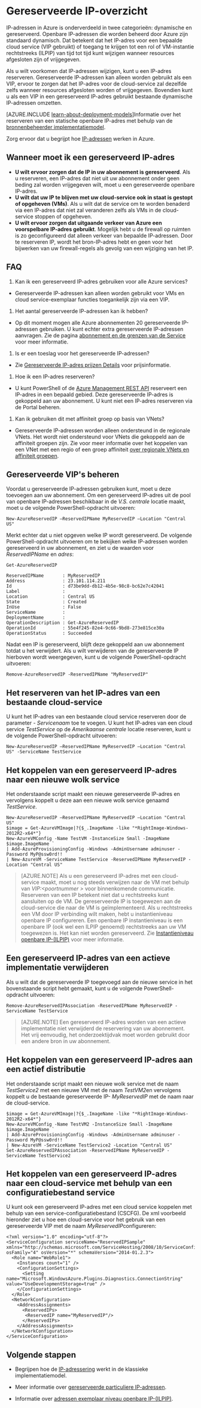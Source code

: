 <properties
   pageTitle="Gereserveerde IP | Microsoft Azure"
   description="Gereserveerde IP-adressen en hoe u ze kunt beheren"
   services="virtual-network"
   documentationCenter="na"
   authors="jimdial"
   manager="carmonm"
   editor="tysonn" />
<tags
   ms.service="virtual-network"
   ms.devlang="na"
   ms.topic="article"
   ms.tgt_pltfrm="na"
   ms.workload="infrastructure-services"
   ms.date="02/10/2016"
   ms.author="jdial" />

# <a name="reserved-ip-overview"></a>Gereserveerde IP-overzicht
IP-adressen in Azure is onderverdeeld in twee categorieën: dynamische en gereserveerd. Openbare IP-adressen die worden beheerd door Azure zijn standaard dynamisch. Dat betekent dat het IP-adres voor een bepaalde cloud service (VIP gebruikt) of toegang te krijgen tot een rol of VM-instantie rechtstreeks (ILPIP) van tijd tot tijd kunt wijzigen wanneer resources afgesloten zijn of vrijgegeven.

Als u wilt voorkomen dat IP-adressen wijzigen, kunt u een IP-adres reserveren. Gereserveerde IP-adressen kan alleen worden gebruikt als een VIP, ervoor te zorgen dat het IP-adres voor de cloud-service zal dezelfde zelfs wanneer resources afgesloten worden of vrijgegeven. Bovendien kunt u als een VIP in een gereserveerd IP-adres gebruikt bestaande dynamische IP-adressen omzetten.

[AZURE.INCLUDE [learn-about-deployment-models](../../includes/learn-about-deployment-models-classic-include.md)]Informatie over het reserveren van een statische openbare IP-adres met behulp van de [bronnenbeheerder implementatiemodel](virtual-network-ip-addresses-overview-arm.md).

Zorg ervoor dat u begrijpt hoe [IP-adressen](virtual-network-ip-addresses-overview-classic.md) werken in Azure.

## <a name="when-do-i-need-a-reserved-ip"></a>Wanneer moet ik een gereserveerd IP-adres
- **U wilt ervoor zorgen dat de IP in uw abonnement is gereserveerd**. Als u reserveren, een IP-adres dat niet uit uw abonnement onder geen beding zal worden vrijgegeven wilt, moet u een gereserveerde openbare IP-adres.  
- **U wilt dat uw IP te blijven met uw cloud-service ook in staat is gestopt of opgeheven (VMs)**. Als u wilt dat de service om te worden benaderd via een IP-adres dat niet zal veranderen zelfs als VMs in de cloud-service stoppen of opgeheven.
- **U wilt ervoor zorgen dat uitgaande verkeer van Azure een voorspelbare IP-adres gebruikt**. Mogelijk hebt u de firewall op ruimten is zo geconfigureerd dat alleen verkeer van bepaalde IP-adressen. Door te reserveren IP, wordt het bron-IP-adres hebt en geen voor het bijwerken van uw firewall-regels als gevolg van een wijziging van het IP.

## <a name="faq"></a>FAQ
1. Kan ik een gereserveerd IP-adres gebruiken voor alle Azure services?  
  - Gereserveerde IP-adressen kan alleen worden gebruikt voor VMs en cloud service-exemplaar functies toegankelijk zijn via een VIP.
1. Het aantal gereserveerde IP-adressen kan ik hebben?  
  - Op dit moment mogen alle Azure abonnementen 20 gereserveerde IP-adressen gebruiken. U kunt echter extra gereserveerde IP-adressen aanvragen. Zie de pagina [abonnement en de grenzen van de Service](../azure-subscription-service-limits.md) voor meer informatie.
1. Is er een toeslag voor het gereserveerde IP-adressen?
  - Zie [Gereserveerde IP-adres prijzen Details](http://go.microsoft.com/fwlink/?LinkID=398482) voor prijsinformatie.
1. Hoe ik een IP-adres reserveren?
  - U kunt PowerShell of de [Azure Management REST API](https://msdn.microsoft.com/library/azure/dn722420.aspx) reserveert een IP-adres in een bepaald gebied. Deze gereserveerde IP-adres is gekoppeld aan uw abonnement. U kunt niet een IP-adres reserveren via de Portal beheren.
1. Kan ik gebruiken dit met affiniteit groep op basis van VNets?
  - Gereserveerde IP-adressen worden alleen ondersteund in de regionale VNets. Het wordt niet ondersteund voor VNets die gekoppeld aan de affiniteit groepen zijn. Zie voor meer informatie over het koppelen van een VNet met een regio of een groep affiniteit [over regionale VNets en affiniteit groepen](virtual-networks-migrate-to-regional-vnet.md).

## <a name="how-to-manage-reserved-vips"></a>Gereserveerde VIP's beheren

Voordat u gereserveerde IP-adressen gebruiken kunt, moet u deze toevoegen aan uw abonnement. Om een gereserveerd IP-adres uit de pool van openbare IP-adressen beschikbaar in de *V.S. centrale* locatie maakt, moet u de volgende PowerShell-opdracht uitvoeren:

    New-AzureReservedIP –ReservedIPName MyReservedIP –Location "Central US"

Merkt echter dat u niet opgeven welke IP wordt gereserveerd. De volgende PowerShell-opdracht uitvoeren om te bekijken welke IP-adressen worden gereserveerd in uw abonnement, en ziet u de waarden voor *ReservedIPName* en *adres*:

    Get-AzureReservedIP

    ReservedIPName       : MyReservedIP
    Address              : 23.101.114.211
    Id                   : d73be9dd-db12-4b5e-98c8-bc62e7c42041
    Label                :
    Location             : Central US
    State                : Created
    InUse                : False
    ServiceName          :
    DeploymentName       :
    OperationDescription : Get-AzureReservedIP
    OperationId          : 55e4f245-82e4-9c66-9bd8-273e815ce30a
    OperationStatus      : Succeeded

Nadat een IP is gereserveerd, blijft deze gekoppeld aan uw abonnement totdat u het verwijdert. Als u wilt verwijderen van de gereserveerde IP hierboven wordt weergegeven, kunt u de volgende PowerShell-opdracht uitvoeren:

    Remove-AzureReservedIP -ReservedIPName "MyReservedIP"

## <a name="how-to-reserve-the-ip-address-of-an-existing-cloud-service"></a>Het reserveren van het IP-adres van een bestaande cloud-service

U kunt het IP-adres van een bestaande cloud service reserveren door de parameter *- Servicenaam* toe te voegen. U kunt het IP-adres van een cloud service *TestService* op de *Amerikaanse centrale* locatie reserveren, kunt u de volgende PowerShell-opdracht uitvoeren:

    New-AzureReservedIP –ReservedIPName MyReservedIP –Location "Central US" -ServiceName TestService


## <a name="how-to-associate-a-reserved-ip-to-a-new-cloud-service"></a>Het koppelen van een gereserveerd IP-adres naar een nieuwe wolk service
Het onderstaande script maakt een nieuwe gereserveerde IP-adres en vervolgens koppelt u deze aan een nieuwe wolk service genaamd *TestService*.

    New-AzureReservedIP –ReservedIPName MyReservedIP –Location "Central US"
    $image = Get-AzureVMImage|?{$_.ImageName -like "*RightImage-Windows-2012R2-x64*"}
    New-AzureVMConfig -Name TestVM -InstanceSize Small -ImageName $image.ImageName `
  	| Add-AzureProvisioningConfig -Windows -AdminUsername adminuser -Password MyP@ssw0rd!! `
  	| New-AzureVM -ServiceName TestService -ReservedIPName MyReservedIP -Location "Central US"

>[AZURE.NOTE] Als u een gereserveerd IP-adres met een cloud-service maakt, moet u nog steeds verwijzen naar de VM met behulp van *VIP:&lt;poortnummer >* voor binnenkomende communicatie. Reserveren van een IP betekent niet dat u rechtstreeks kunt aansluiten op de VM. De gereserveerde IP is toegewezen aan de cloud-service die naar de VM is geïmplementeerd. Als u rechtstreeks een VM door IP verbinding wilt maken, hebt u instantieniveau openbare IP configureren. Een openbare IP instantieniveau is een openbare IP (ook wel een ILPIP genoemd) rechtstreeks aan uw VM toegewezen is. Het kan niet worden gereserveerd. Zie [Instantieniveau openbare IP-(ILPIP)](virtual-networks-instance-level-public-ip.md) voor meer informatie.

## <a name="how-to-remove-a-reserved-ip-from-a-running-deployment"></a>Een gereserveerd IP-adres van een actieve implementatie verwijderen
Als u wilt dat de gereserveerde IP toegevoegd aan de nieuwe service in het bovenstaande script hebt gemaakt, kunt u de volgende PowerShell-opdracht uitvoeren:

    Remove-AzureReservedIPAssociation -ReservedIPName MyReservedIP -ServiceName TestService

>[AZURE.NOTE] Een gereserveerd IP-adres worden van een actieve implementatie niet verwijderd de reservering van uw abonnement. Het vrij eenvoudig, het onderzoektijdvak moet worden gebruikt door een andere bron in uw abonnement.

## <a name="how-to-associate-a-reserved-ip-to-a-running-deployment"></a>Het koppelen van een gereserveerd IP-adres aan een actief distributie
Het onderstaande script maakt een nieuwe wolk service met de naam *TestService2* met een nieuwe VM met de naam *TestVM2*en vervolgens koppelt u de bestaande gereserveerde IP- *MyReservedIP* met de naam naar de cloud-service.

    $image = Get-AzureVMImage|?{$_.ImageName -like "*RightImage-Windows-2012R2-x64*"}
    New-AzureVMConfig -Name TestVM2 -InstanceSize Small -ImageName $image.ImageName `
  	| Add-AzureProvisioningConfig -Windows -AdminUsername adminuser -Password MyP@ssw0rd!! `
  	| New-AzureVM -ServiceName TestService2 -Location "Central US"
    Set-AzureReservedIPAssociation -ReservedIPName MyReservedIP -ServiceName TestService2

## <a name="how-to-associate-a-reserved-ip-to-a-cloud-service-by-using-a-service-configuration-file"></a>Het koppelen van een gereserveerd IP-adres naar een cloud-service met behulp van een configuratiebestand service
U kunt ook een gereserveerd IP-adres met een cloud service koppelen met behulp van een service-configuratiebestand (CSCFG). De xml voorbeeld hieronder ziet u hoe een cloud-service voor het gebruik van een gereserveerde VIP met de naam *MyReservedIP*configureren:

    <?xml version="1.0" encoding="utf-8"?>
    <ServiceConfiguration serviceName="ReservedIPSample" xmlns="http://schemas.microsoft.com/ServiceHosting/2008/10/ServiceConfiguration" osFamily="4" osVersion="*" schemaVersion="2014-01.2.3">
      <Role name="WebRole1">
        <Instances count="1" />
        <ConfigurationSettings>
          <Setting name="Microsoft.WindowsAzure.Plugins.Diagnostics.ConnectionString" value="UseDevelopmentStorage=true" />
        </ConfigurationSettings>
      </Role>
      <NetworkConfiguration>
        <AddressAssignments>
          <ReservedIPs>
           <ReservedIP name="MyReservedIP"/>
          </ReservedIPs>
        </AddressAssignments>
      </NetworkConfiguration>
    </ServiceConfiguration>

## <a name="next-steps"></a>Volgende stappen

- Begrijpen hoe de [IP-adressering](virtual-network-ip-addresses-overview-classic.md) werkt in de klassieke implementatiemodel.

- Meer informatie over [gereserveerde particuliere IP-adressen](virtual-networks-reserved-private-ip.md).

- Informatie over [adressen exemplaar niveau openbare IP-(ILPIP)](virtual-networks-instance-level-public-ip.md).
